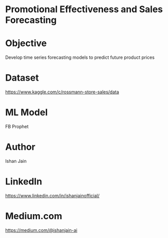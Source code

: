 # Promotional Effectiveness and Sales Forecasting

# Objective
Develop time series forecasting models to predict future product prices

# Dataset
https://www.kaggle.com/c/rossmann-store-sales/data

# ML Model
FB Prophet

# Author
Ishan Jain
 
# LinkedIn
https://www.linkedin.com/in/ishanjainofficial/
 
# Medium.com
https://medium.com/@ishanjain-ai

